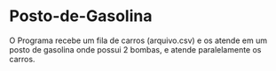 # Posto-de-Gasolina

O Programa recebe um fila de carros (arquivo.csv) e os atende em um posto de gasolina onde possui 2 bombas, e atende paralelamente os carros.

